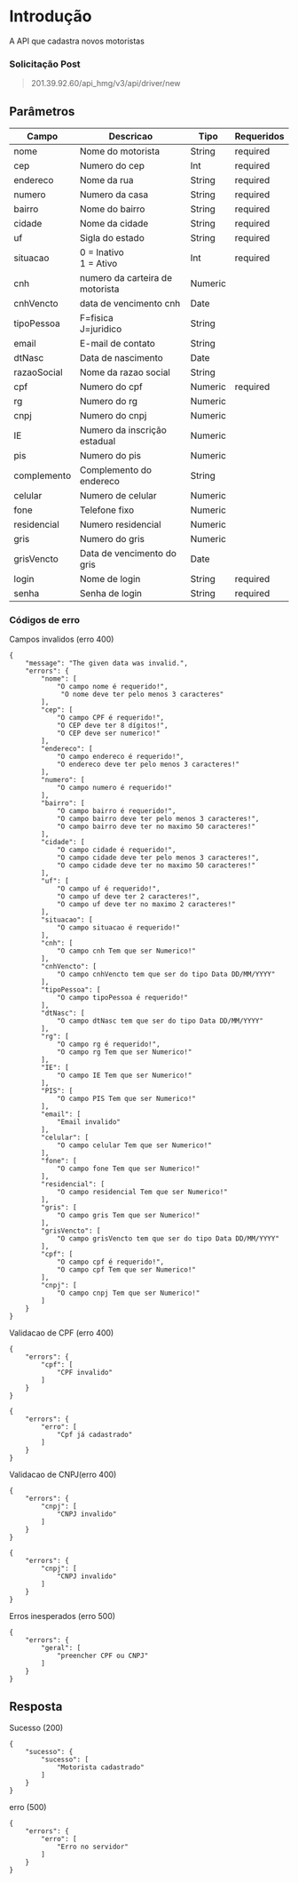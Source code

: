 # Introdução
A API que cadastra novos motoristas


### Solicitação Post

> 201.39.92.60/api_hmg/v3/api/driver/new

## Parâmetros
|Campo                    |Descricao| Tipo|  Requeridos            
|----------------|----------------|----------------|----------------|
|nome|Nome do motorista|String|required
|cep|Numero do cep|Int|required
|endereco|Nome da rua|String|required
|numero|Numero da casa | String|required
|bairro|Nome do bairro|String|required
|cidade|Nome da cidade|String|required
|uf|Sigla do estado|String|required
|situacao|0 = Inativo<br>1 = Ativo|Int|required|
|cnh|numero da carteira de motorista|Numeric
|cnhVencto|data de vencimento cnh|Date
|tipoPessoa|F=fisica <br> J=juridico|String
|email|E-mail de contato|String
|dtNasc|Data de nascimento|Date
|razaoSocial|Nome da razao social|String
|cpf|Numero do cpf|Numeric|required|
|rg|Numero do rg|Numeric
|cnpj|Numero do cnpj|Numeric
|IE|Numero da inscrição estadual|Numeric
|pis|Numero do pis|Numeric
|complemento|Complemento do endereco|String
|celular|Numero de celular|Numeric
|fone|Telefone fixo|Numeric
|residencial|Numero residencial|Numeric
|gris|Numero do gris|Numeric
|grisVencto|Data de vencimento do gris|Date
|login|Nome de login|String|required
|senha|Senha de login|String|required


### Códigos de erro 

Campos invalidos (erro 400)
```JS
{
    "message": "The given data was invalid.",
    "errors": {
        "nome": [
            "O campo nome é requerido!",
             "O nome deve ter pelo menos 3 caracteres"
        ],
        "cep": [
            "O campo CPF é requerido!",
            "O CEP deve ter 8 dígitos!",
            "O CEP deve ser numerico!"
        ],
        "endereco": [
            "O campo endereco é requerido!",
            "O endereco deve ter pelo menos 3 caracteres!"
        ],
        "numero": [
            "O campo numero é requerido!"
        ],
        "bairro": [
            "O campo bairro é requerido!",
            "O campo bairro deve ter pelo menos 3 caracteres!",
            "O campo bairro deve ter no maximo 50 caracteres!"
        ],
        "cidade": [
	        "O campo cidade é requerido!",
            "O campo cidade deve ter pelo menos 3 caracteres!",
            "O campo cidade deve ter no maximo 50 caracteres!"
        ],
        "uf": [
            "O campo uf é requerido!",
            "O campo uf deve ter 2 caracteres!",
            "O campo uf deve ter no maximo 2 caracteres!"
        ],
        "situacao": [
            "O campo situacao é requerido!"
        ],
        "cnh": [
            "O campo cnh Tem que ser Numerico!"
        ],
        "cnhVencto": [
            "O campo cnhVencto tem que ser do tipo Data DD/MM/YYYY"
        ],
        "tipoPessoa": [
            "O campo tipoPessoa é requerido!"
        ],
        "dtNasc": [
            "O campo dtNasc tem que ser do tipo Data DD/MM/YYYY"
        ],
        "rg": [
            "O campo rg é requerido!",
            "O campo rg Tem que ser Numerico!"
        ],
        "IE": [
            "O campo IE Tem que ser Numerico!"
        ],
        "PIS": [
            "O campo PIS Tem que ser Numerico!"
        ],
        "email": [
            "Email invalido"
        ],
        "celular": [
            "O campo celular Tem que ser Numerico!"
        ],
        "fone": [
            "O campo fone Tem que ser Numerico!"
        ],
        "residencial": [
            "O campo residencial Tem que ser Numerico!"
        ],
        "gris": [
            "O campo gris Tem que ser Numerico!"
        ],
        "grisVencto": [
            "O campo grisVencto tem que ser do tipo Data DD/MM/YYYY"
        ],
        "cpf": [
            "O campo cpf é requerido!",
            "O campo cpf Tem que ser Numerico!"
        ],
        "cnpj": [
            "O campo cnpj Tem que ser Numerico!"
        ]
    }
}
```


Validacao de CPF  (erro 400)
```JS
{
    "errors": {
        "cpf": [
            "CPF invalido"
        ]
    }
}
```

```JS
{
    "errors": {
        "erro": [
            "Cpf já cadastrado"
        ]
    }
}
```

Validacao de CNPJ(erro 400)
```JS
{
    "errors": {
        "cnpj": [
            "CNPJ invalido"
        ]
    }
}
```

```JS
{
    "errors": {
        "cnpj": [
            "CNPJ invalido"
        ]
    }
}
```
Erros inesperados (erro 500)
```JS
{
    "errors": {
        "geral": [
            "preencher CPF ou CNPJ"
        ]
    }
}
```

## Resposta

Sucesso (200)
```JS
{
    "sucesso": {
        "sucesso": [
            "Motorista cadastrado"
        ]
    }
}
```

erro (500)
```JS
{
    "errors": {
        "erro": [
            "Erro no servidor"
        ]
    }
}
```

